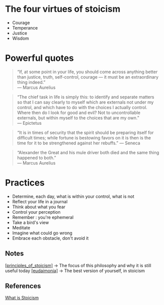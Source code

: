 # The four virtues of stoicism 

* Courage 
* Temperance
* Justice
* Wisdom

# Powerful quotes 

>“If, at some point in your life, you should come across anything better than justice, truth, self-control, courage — it must be an extraordinary thing indeed.”   
> — Marcus Aurelius

>“The chief task in life is simply this: to identify and separate matters so that I can say clearly to myself which are externals not under my control, and which have to do with the choices I actually control. Where then do I look for good and evil? Not to uncontrollable externals, but within myself to the choices that are my own.”    
> — Epictetus

>“It is in times of security that the spirit should be preparing itself for difficult times; while fortune is bestowing favors on it is then is the time for it to be strengthened against her rebuffs.” 
> — Seneca

>“Alexander the Great and his mule driver both died and the same thing happened to both.”    
>— Marcus Aurelius

# Practices

* Determine, each day, what is within your control, what is not
* Reflect your life in a journal
* Think about what you fear
* Control your perception
* Remember : you're ephemeral 
* Take a bird's view
* Meditate
* Imagine what could go wrong
* Embrace each obstacle, don't avoid it

## Notes

[[principles_of_stoicism]](https://github.com/MidnightCitizen/knowledge/blob/master/stoicism/core_philosophy.md) -> The focus of this philosophy and why it is still useful today
[[eudaimonia]](https://github.com/MidnightCitizen/knowledge/blob/master/stoicism/eudaimonia.md) -> The best version of yourself, in stoicism

## References

[What is Stoicism](https://dailystoic.com/what-is-stoicism-a-definition-3-stoic-exercises-to-get-you-started/#what-is-stoicism)